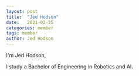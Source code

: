 ```yaml
---
layout: post
title:  "Jed Hodson"
date:   2021-02-25
categories: member
tags: member
author: Jed Hodson
---
```


I'm Jed Hodson,

I study a Bachelor of Engineering in Robotics and AI.
